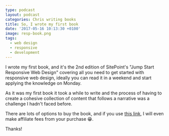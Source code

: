 ```yaml
---
type: podcast
layout: podcast
categories: Chris writing books
title: So, I wrote my first book
date: '2017-05-16 10:13:30 +0100'
image: resp-book.png
tags:
  - web design
  - responsive
  - development
---
```


I wrote my first book, and it's the 2nd edition of SitePoint's "Jump Start Responsive Web Design" covering all you need to get started with responsive web design, ideally you can read it in a weekend and start applying the knowledge on Monday.

As it was my first book it took a while to write and the process of having to create a cohesive collection of content that follows a narrative was a challenge I hadn't faced before.

There are lots of options to buy the book, and if you use [this link](https://www.sitepoint.com/premium/books/jump-start-responsive-web-design-2nd-edition?aref=cward), I will even make affiliate fees from your purchase 😁.

Thanks!
